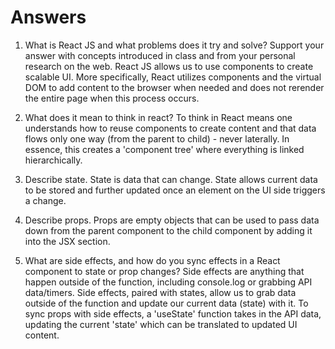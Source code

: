 # Answers

1. What is React JS and what problems does it try and solve? Support your answer with concepts introduced in class and from your personal research on the web.
React JS allows us to use components to create scalable UI. More specifically, React utilizes components and the virtual DOM to add content to the browser when needed and does not rerender the entire page when this process occurs.


1. What does it mean to think in react?
To think in React means one understands how to reuse components to create content and that data flows only one way (from the parent to child) - never laterally. In essence, this creates a 'component tree' where everything is linked hierarchically. 


1. Describe state.
State is data that can change. State allows current data to be stored and further updated once an element on the UI side triggers a change. 


1. Describe props.
Props are empty objects that can be used to pass data down from the parent component to the child component by adding it into the JSX section. 


1. What are side effects, and how do you sync effects in a React component to state or prop changes?
Side effects are anything that happen outside of the function, including console.log or grabbing API data/timers. Side effects, paired with states, allow us to grab data outside of the function and update our current data (state) with it. To sync props with side effects, a 'useState' function takes in the API data, updating the current 'state' which can be translated to updated UI content. 
